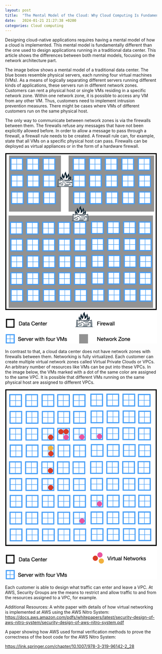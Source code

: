 ```yaml
---
layout: post
title:  "The Mental Model of the Cloud: Why Cloud Computing Is Fundamentally Different Than Traditional Data Centers"
date:   2024-01-21 21:27:38 +0200
categories: Cloud computing
---
```

Designing cloud-native applications requires having a mental model of how a cloud is implemented. This mental model is fundamentally different than the one used to design applications running in a traditional data center. This article shows the differences between both mental models, focusing on the network architecture part.

The image below shows a mental model of a traditional data center. The blue boxes resemble physical servers, each running four virtual machines (VMs). As a means of logically separating different servers running different kinds of applications, these servers run in different network zones. Customers can rent a physical host or single VMs residing in a specific network zone. Within one network zone, it is possible to access any VM from any other VM. Thus, customers need to implement intrusion prevention measures. There might be cases where VMs of different customers run on the same physical host.

The only way to communicate between network zones is via the firewalls between them. The firewalls refuse any messages that have not been explicitly allowed before. In order to allow a message to pass through a firewall, a firewall rule needs to be created. A firewall rule can, for example, state that all VMs on a specific physical host can pass. Firewalls can be deployed as virtual appliances or in the form of a hardware firewall.

![data center mental model](/docs/assets/images/datacenter.png)

In contrast to that, a cloud data center does not have network zones with firewalls between them. Networking is fully virtualized. Each customer can create multiple virtual network zones called Virtual Private Clouds or VPCs. An arbitrary number of resources like VMs can be put into these VPCs. In the image below, the VMs marked with a dot of the same color are assigned to the same VPC. It is possible that different VMs running on the same physical host are assigned to different VPCs.

![cloud mental model](/docs/assets/images/cloud.png)

Each customer is able to design what traffic can enter and leave a VPC. At AWS, Security Groups are the means to restrict and allow traffic to and from the resources assigned to a VPC, for example.

Additional Resources:
A white paper with details of how virtual networking is implemented at AWS using the AWS Nitro System:
https://docs.aws.amazon.com/pdfs/whitepapers/latest/security-design-of-aws-nitro-system/security-design-of-aws-nitro-system.pdf

A paper showing how AWS used formal verification methods to prove the correctness of the boot code for the AWS Nitro System:

https://link.springer.com/chapter/10.1007/978-3-319-96142-2_28